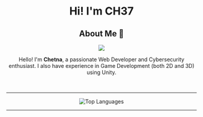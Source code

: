 <h1 align="center">Hi! I'm CH37</h1>

<h2 align="center">About Me 🤌</h2>

<p align="center">
  <a href="https://git.io/typing-svg">
    <img src="https://readme-typing-svg.demolab.com?font=VT323&size=24&duration=7000&pause=1000&color=5B2FF7&center=true&width=500&lines=A+Developer+and+A+Student!">
  </a>
</p>

<p align="center">
  Hello! I'm <b>Chetna</b>, a passionate Web Developer and Cybersecurity enthusiast.  
  I also have experience in Game Development (both 2D and 3D) using Unity.
</p>

<br>

<hr/>

<div align="center">
  <img alt="Top Languages" src="https://github-readme-stats.vercel.app/api/top-langs/?username=chet-ag09&layout=compact&langs_count=8&theme=radical"/>
</div>

<hr/>
